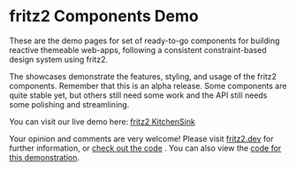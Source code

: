 # fritz2 Components Demo

These are the demo pages for set of ready-to-go components for building reactive themeable web-apps,
following a consistent constraint-based design system using fritz2.

The showcases demonstrate the features, styling, and usage of the fritz2 components. Remember that this is an alpha release.
Some components are quite stable yet, but others still need some work and the API still needs some polishing and streamlining.

You can visit our live demo here: [fritz2 KitchenSink](https://components.fritz2.dev)

Your opinion and comments are very welcome! Please visit [fritz2.dev](http://fritz2.dev) for further information, or [check out the code](https://github.com/jwstegemann/fritz2)
. You can also view the
[code for this demonstration](https://github.com/jwstegemann/fritz2-kitchensink).
